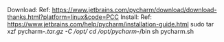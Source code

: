 Download: 
    Ref: https://www.jetbrains.com/pycharm/download/download-thanks.html?platform=linux&code=PCC
Install:
    Ref: https://www.jetbrains.com/help/pycharm/installation-guide.html
    sudo tar xzf pycharm-*.tar.gz -C /opt/
    cd /opt/pycharm-*/bin
    sh pycharm.sh





